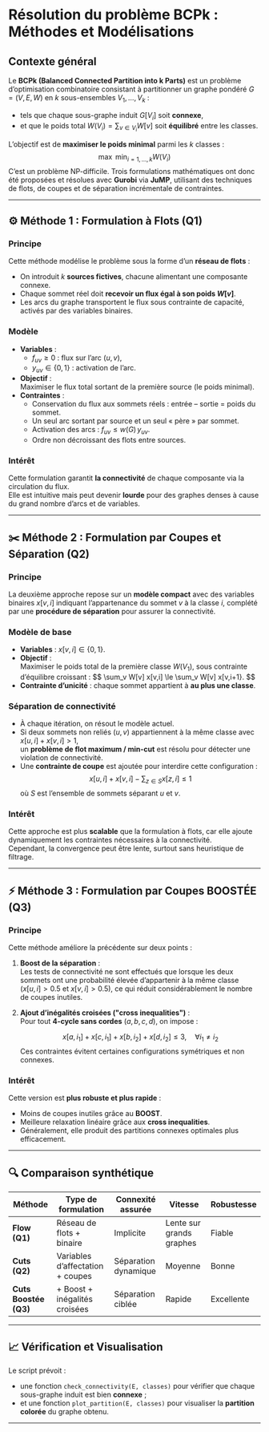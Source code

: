 # Résolution du problème BCPk : Méthodes et Modélisations

## Contexte général

Le **BCPk (Balanced Connected Partition into k Parts)** est un problème d’optimisation combinatoire consistant à partitionner un graphe pondéré $G = (V, E, W)$ en $k$ sous-ensembles $V_1, \dots, V_k$ :
- tels que chaque sous-graphe induit $G[V_i]$ soit **connexe**,  
- et que le poids total $W(V_i) = \sum_{v \in V_i} W[v]$ soit **équilibré** entre les classes.

L’objectif est de **maximiser le poids minimal** parmi les $k$ classes :
$$
\max \ \min_{i=1,\dots,k} W(V_i)
$$
C’est un problème NP-difficile. Trois formulations mathématiques ont donc été proposées et résolues avec **Gurobi** via **JuMP**, utilisant des techniques de flots, de coupes et de séparation incrémentale de contraintes.

---

## ⚙️ Méthode 1 : Formulation à Flots (Q1)

### Principe
Cette méthode modélise le problème sous la forme d’un **réseau de flots** :
- On introduit $k$ **sources fictives**, chacune alimentant une composante connexe.
- Chaque sommet réel doit **recevoir un flux égal à son poids $W[v]$**.
- Les arcs du graphe transportent le flux sous contrainte de capacité, activés par des variables binaires.

### Modèle
- **Variables** :
  - $f_{uv} \ge 0$ : flux sur l’arc $(u,v)$,
  - $y_{uv} \in \{0,1\}$ : activation de l’arc.
- **Objectif** :  
  Maximiser le flux total sortant de la première source (le poids minimal).
- **Contraintes** :
  - Conservation du flux aux sommets réels : entrée – sortie = poids du sommet.
  - Un seul arc sortant par source et un seul « père » par sommet.
  - Activation des arcs : $f_{uv} \le w(G) \, y_{uv}$.
  - Ordre non décroissant des flots entre sources.

### Intérêt
Cette formulation garantit **la connectivité** de chaque composante via la circulation du flux.  
Elle est intuitive mais peut devenir **lourde** pour des graphes denses à cause du grand nombre d’arcs et de variables.

---

## ✂️ Méthode 2 : Formulation par Coupes et Séparation (Q2)

### Principe
La deuxième approche repose sur un **modèle compact** avec des variables binaires $x[v,i]$ indiquant l’appartenance du sommet $v$ à la classe $i$, complété par une **procédure de séparation** pour assurer la connectivité.

### Modèle de base
- **Variables** : $x[v,i] \in \{0,1\}$.
- **Objectif** :  
  Maximiser le poids total de la première classe $W(V_1)$, sous contrainte d’équilibre croissant :
  $$
  \sum_v W[v] x[v,i] \le \sum_v W[v] x[v,i+1}.
  $$
- **Contrainte d’unicité** : chaque sommet appartient à **au plus une classe**.

### Séparation de connectivité
- À chaque itération, on résout le modèle actuel.
- Si deux sommets non reliés $(u,v)$ appartiennent à la même classe avec $x[u,i] + x[v,i] > 1$,  
  un **problème de flot maximum / min-cut** est résolu pour détecter une violation de connectivité.
- Une **contrainte de coupe** est ajoutée pour interdire cette configuration :
  $$
  x[u,i] + x[v,i] - \sum_{z \in S} x[z,i] \le 1
  $$
  où $S$ est l’ensemble de sommets séparant $u$ et $v$.

### Intérêt
Cette approche est plus **scalable** que la formulation à flots, car elle ajoute dynamiquement les contraintes nécessaires à la connectivité.  
Cependant, la convergence peut être lente, surtout sans heuristique de filtrage.

---

## ⚡ Méthode 3 : Formulation par Coupes BOOSTÉE (Q3)

### Principe
Cette méthode améliore la précédente sur deux points :
1. **Boost de la séparation** :  
   Les tests de connectivité ne sont effectués que lorsque les deux sommets ont une probabilité élevée d’appartenir à la même classe  
   ($x[u,i] > 0.5$ et $x[v,i] > 0.5$), ce qui réduit considérablement le nombre de coupes inutiles.
2. **Ajout d’inégalités croisées ("cross inequalities")** :  
   Pour tout **4-cycle sans cordes** $(a,b,c,d)$, on impose :

   $$
   x[a,i_1] + x[c,i_1] + x[b,i_2] + x[d,i_2] \le 3, \quad \forall i_1 \ne i_2
   $$
   Ces contraintes évitent certaines configurations symétriques et non connexes.

### Intérêt
Cette version est **plus robuste et plus rapide** :
- Moins de coupes inutiles grâce au **BOOST**.
- Meilleure relaxation linéaire grâce aux **cross inequalities**.
- Généralement, elle produit des partitions connexes optimales plus efficacement.

---

## 🔍 Comparaison synthétique

| Méthode | Type de formulation | Connexité assurée | Vitesse | Robustesse |
|----------|--------------------|-------------------|----------|-------------|
| **Flow (Q1)** | Réseau de flots + binaire | Implicite | Lente sur grands graphes | Fiable |
| **Cuts (Q2)** | Variables d’affectation + coupes | Séparation dynamique | Moyenne | Bonne |
| **Cuts Boostée (Q3)** | + Boost + inégalités croisées | Séparation ciblée | Rapide | Excellente |

---

## 📈 Vérification et Visualisation

Le script prévoit :
- une fonction `check_connectivity(E, classes)` pour vérifier que chaque sous-graphe induit est bien **connexe** ;
- et une fonction `plot_partition(E, classes)` pour visualiser la **partition colorée** du graphe obtenu.

---
